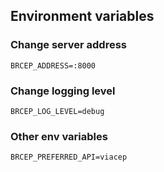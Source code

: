 ## Environment variables

### Change server address
    BRCEP_ADDRESS=:8000

### Change logging level
    BRCEP_LOG_LEVEL=debug

### Other env variables
    BRCEP_PREFERRED_API=viacep